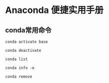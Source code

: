 # Anaconda 便捷实用手册

## conda常用命令

```shell
conda activate base
```



```she
conda deactivate
```



```shel
conda list
```



```shel
conda info -e
```



```she
conda remove
```



